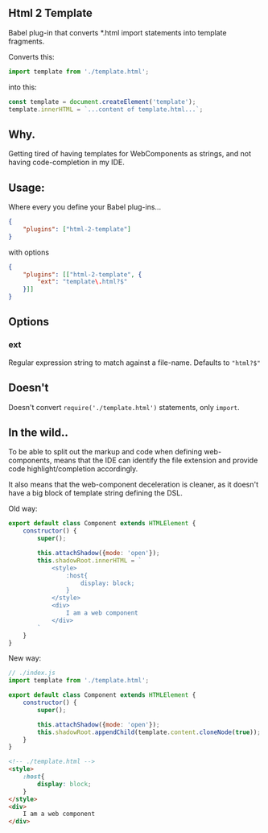 ## Html 2 Template
Babel plug-in that converts *.html import statements into template fragments.

Converts this:
```js
import template from './template.html';
```
into this:
```js
const template = document.createElement('template');
template.innerHTML = `...content of template.html...`;
```

## Why.
Getting tired of having templates for WebComponents as strings, and not having
code-completion in my IDE.

## Usage:
Where every you define your Babel plug-ins...
```json
{
    "plugins": ["html-2-template"]
}
```

with options
```json
{
    "plugins": [["html-2-template", {
        "ext": "template\.html?$"
    }]]
}
```


## Options

### ext
Regular expression string to match against a file-name.
Defaults to `"html?$"`

## Doesn't
Doesn't convert `require('./template.html')` statements, only `import`.

## In the wild..
To be able to split out the markup and code when defining web-components,
means that the IDE can identify the file extension and provide code highlight/completion accordingly.

It also means that the web-component deceleration is cleaner, as it doesn't have a big block
of template string defining the DSL.

Old way:
```js
export default class Component extends HTMLElement {
    constructor() {
        super();

        this.attachShadow({mode: 'open'});
        this.shadowRoot.innerHTML = `
            <style>
                :host{
                    display: block;
                }
            </style>
            <div>
                I am a web component
            </div>
        `
    }
}
```

New way:
```js
// ./index.js
import template from './template.html';

export default class Component extends HTMLElement {
    constructor() {
        super();

        this.attachShadow({mode: 'open'});
        this.shadowRoot.appendChild(template.content.cloneNode(true));
    }
}
```

```html
<!-- ./template.html -->
<style>
    :host{
        display: block;
    }
</style>
<div>
    I am a web component
</div>
```
